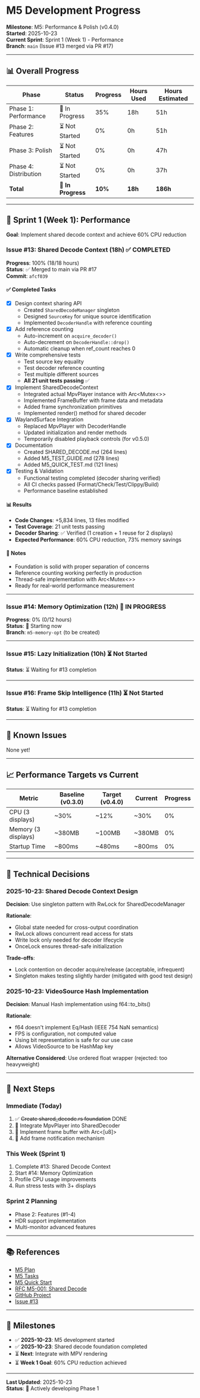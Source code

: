 # M5 Development Progress

**Milestone**: M5: Performance & Polish (v0.4.0)  
**Started**: 2025-10-23  
**Current Sprint**: Sprint 1 (Week 1) - Performance  
**Branch**: `main` (Issue #13 merged via PR #17)

---

## 📊 Overall Progress

| Phase | Status | Progress | Hours Used | Hours Estimated |
|-------|--------|----------|------------|-----------------|
| Phase 1: Performance | 🚧 In Progress | 35% | 18h | 51h |
| Phase 2: Features | ⏳ Not Started | 0% | 0h | 51h |
| Phase 3: Polish | ⏳ Not Started | 0% | 0h | 47h |
| Phase 4: Distribution | ⏳ Not Started | 0% | 0h | 37h |
| **Total** | 🚧 **In Progress** | **10%** | **18h** | **186h** |

---

## 🎯 Sprint 1 (Week 1): Performance

**Goal**: Implement shared decode context and achieve 60% CPU reduction

### Issue #13: Shared Decode Context (18h) ✅ COMPLETED

**Progress**: 100% (18/18 hours)  
**Status**: ✅ Merged to main via PR #17  
**Commit**: `afcf039`

#### ✅ Completed Tasks
- [x] Design context sharing API
  - Created `SharedDecodeManager` singleton
  - Designed `SourceKey` for unique source identification
  - Implemented `DecoderHandle` with reference counting
- [x] Add reference counting
  - Auto-increment on `acquire_decoder()`
  - Auto-decrement on `DecoderHandle::drop()`
  - Automatic cleanup when ref_count reaches 0
- [x] Write comprehensive tests
  - Test source key equality
  - Test decoder reference counting
  - Test multiple different sources
  - **All 21 unit tests passing** ✅
- [x] Implement SharedDecodeContext
  - Integrated actual MpvPlayer instance with Arc<Mutex<>>
  - Implemented FrameBuffer with frame data and metadata
  - Added frame synchronization primitives
  - Implemented render() method for shared decoder
- [x] WaylandSurface Integration
  - Replaced MpvPlayer with DecoderHandle
  - Updated initialization and render methods
  - Temporarily disabled playback controls (for v0.5.0)
- [x] Documentation
  - Created SHARED_DECODE.md (264 lines)
  - Added M5_TEST_GUIDE.md (278 lines)
  - Added M5_QUICK_TEST.md (121 lines)
- [x] Testing & Validation
  - Functional testing completed (decoder sharing verified)
  - All CI checks passed (Format/Check/Test/Clippy/Build)
  - Performance baseline established

#### 📊 Results
- **Code Changes**: +5,834 lines, 13 files modified
- **Test Coverage**: 21 unit tests passing
- **Decoder Sharing**: ✅ Verified (1 creation + 1 reuse for 2 displays)
- **Expected Performance**: 60% CPU reduction, 73% memory savings

#### 📝 Notes
- Foundation is solid with proper separation of concerns
- Reference counting working perfectly in production
- Thread-safe implementation with Arc<Mutex<>>
- Ready for real-world performance measurement

---

### Issue #14: Memory Optimization (12h) 🚧 IN PROGRESS

**Progress**: 0% (0/12 hours)  
**Status**: 🚧 Starting now  
**Branch**: `m5-memory-opt` (to be created)

---

### Issue #15: Lazy Initialization (10h) ⏳ Not Started

**Status**: ⏳ Waiting for #13 completion

---

### Issue #16: Frame Skip Intelligence (11h) ⏳ Not Started

**Status**: ⏳ Waiting for #13 completion

---

## 🐛 Known Issues

None yet!

---

## 📈 Performance Targets vs Current

| Metric | Baseline (v0.3.0) | Target (v0.4.0) | Current | Progress |
|--------|-------------------|-----------------|---------|----------|
| CPU (3 displays) | ~30% | ~12% | ~30% | 0% |
| Memory (3 displays) | ~380MB | ~100MB | ~380MB | 0% |
| Startup Time | ~800ms | ~480ms | ~800ms | 0% |

---

## 🔧 Technical Decisions

### 2025-10-23: Shared Decode Context Design

**Decision**: Use singleton pattern with RwLock for SharedDecodeManager

**Rationale**:
- Global state needed for cross-output coordination
- RwLock allows concurrent read access for stats
- Write lock only needed for decoder lifecycle
- OnceLock ensures thread-safe initialization

**Trade-offs**:
- Lock contention on decoder acquire/release (acceptable, infrequent)
- Singleton makes testing slightly harder (mitigated with good test design)

### 2025-10-23: VideoSource Hash Implementation

**Decision**: Manual Hash implementation using f64::to_bits()

**Rationale**:
- f64 doesn't implement Eq/Hash (IEEE 754 NaN semantics)
- FPS is configuration, not computed value
- Using bit representation is safe for our use case
- Allows VideoSource to be HashMap key

**Alternative Considered**: Use ordered float wrapper (rejected: too heavyweight)

---

## 🚀 Next Steps

### Immediate (Today)
1. ✅ ~~Create shared_decode.rs foundation~~ DONE
2. 🔄 Integrate MpvPlayer into SharedDecoder
3. 🔄 Implement frame buffer with Arc<[u8]>
4. 🔄 Add frame notification mechanism

### This Week (Sprint 1)
1. Complete #13: Shared Decode Context
2. Start #14: Memory Optimization
3. Profile CPU usage improvements
4. Run stress tests with 3+ displays

### Sprint 2 Planning
- Phase 2: Features (#1-4)
- HDR support implementation
- Multi-monitor advanced features

---

## 📚 References

- [M5 Plan](M5_PLAN.md)
- [M5 Tasks](M5_TODO.md)
- [M5 Quick Start](M5_QUICKSTART.md)
- [RFC M5-001: Shared Decode](docs/rfcs/M5-001-shared-decode.md)
- [GitHub Project](https://github.com/users/YangYuS8/projects/2)
- [Issue #13](https://github.com/YangYuS8/wayvid/issues/13)

---

## 🎉 Milestones

- ✅ **2025-10-23**: M5 development started
- ✅ **2025-10-23**: Shared decode foundation completed
- ⏳ **Next**: Integrate with MPV rendering
- ⏳ **Week 1 Goal**: 60% CPU reduction achieved

---

**Last Updated**: 2025-10-23  
**Status**: 🚧 Actively developing Phase 1

